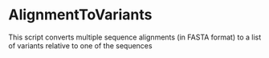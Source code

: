 # AlignmentToVariants
This script converts multiple sequence alignments (in FASTA format) to a list of variants relative to one of the sequences
